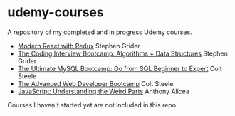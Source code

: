 # udemy-courses
A repository of my completed and in progress Udemy courses.

  * [Modern React with Redux](https://www.udemy.com/react-redux/learn/v4/overview) Stephen Grider
  * [The Coding Interview Bootcamp: Algorithms + Data Structures](https://www.udemy.com/coding-interview-bootcamp-algorithms-and-data-structure/learn/v4/overview) Stephen Grider
  * [The Ultimate MySQL Bootcamp: Go from SQL Beginner to Expert](https://www.udemy.com/the-ultimate-mysql-bootcamp-go-from-sql-beginner-to-expert/learn/v4/overview) Colt Steele
  * [The Advanced Web Developer Bootcamp](https://www.udemy.com/the-advanced-web-developer-bootcamp/learn/v4/overview) Colt Steele
  * [JavaScript: Understanding the Weird Parts](https://www.udemy.com/understand-javascript/learn/v4/overview) Anthony Alicea

  Courses I haven't started yet are not included in this repo.
